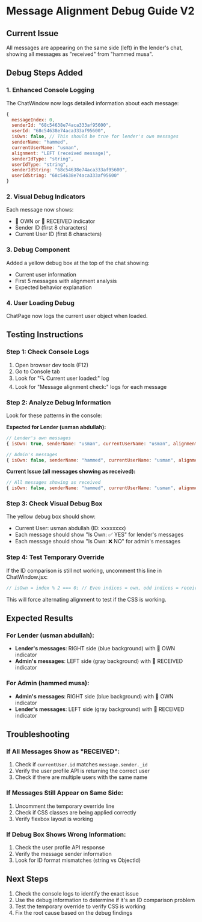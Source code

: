# Message Alignment Debug Guide V2

## Current Issue
All messages are appearing on the same side (left) in the lender's chat, showing all messages as "received" from "hammed musa".

## Debug Steps Added

### 1. Enhanced Console Logging
The ChatWindow now logs detailed information about each message:
```javascript
{
  messageIndex: 0,
  senderId: "68c54638e74aca333af95600",
  userId: "68c54638e74aca333af95600", 
  isOwn: false, // This should be true for lender's own messages
  senderName: "hammed",
  currentUserName: "usman",
  alignment: "LEFT (received message)",
  senderIdType: "string",
  userIdType: "string",
  senderIdString: "68c54638e74aca333af95600",
  userIdString: "68c54638e74aca333af95600"
}
```

### 2. Visual Debug Indicators
Each message now shows:
- 🔵 OWN or 🔴 RECEIVED indicator
- Sender ID (first 8 characters)
- Current User ID (first 8 characters)

### 3. Debug Component
Added a yellow debug box at the top of the chat showing:
- Current user information
- First 5 messages with alignment analysis
- Expected behavior explanation

### 4. User Loading Debug
ChatPage now logs the current user object when loaded.

## Testing Instructions

### Step 1: Check Console Logs
1. Open browser dev tools (F12)
2. Go to Console tab
3. Look for "🔍 Current user loaded:" log
4. Look for "Message alignment check:" logs for each message

### Step 2: Analyze Debug Information
Look for these patterns in the console:

**Expected for Lender (usman abdullah):**
```javascript
// Lender's own messages
{ isOwn: true, senderName: "usman", currentUserName: "usman", alignment: "RIGHT (own message)" }

// Admin's messages  
{ isOwn: false, senderName: "hammed", currentUserName: "usman", alignment: "LEFT (received message)" }
```

**Current Issue (all messages showing as received):**
```javascript
// All messages showing as received
{ isOwn: false, senderName: "hammed", currentUserName: "usman", alignment: "LEFT (received message)" }
```

### Step 3: Check Visual Debug Box
The yellow debug box should show:
- Current User: usman abdullah (ID: xxxxxxxx)
- Each message should show "Is Own: ✅ YES" for lender's messages
- Each message should show "Is Own: ❌ NO" for admin's messages

### Step 4: Test Temporary Override
If the ID comparison is still not working, uncomment this line in ChatWindow.jsx:
```javascript
// isOwn = index % 2 === 0; // Even indices = own, odd indices = received
```

This will force alternating alignment to test if the CSS is working.

## Expected Results

### For Lender (usman abdullah):
- **Lender's messages**: RIGHT side (blue background) with 🔵 OWN indicator
- **Admin's messages**: LEFT side (gray background) with 🔴 RECEIVED indicator

### For Admin (hammed musa):
- **Admin's messages**: RIGHT side (blue background) with 🔵 OWN indicator  
- **Lender's messages**: LEFT side (gray background) with 🔴 RECEIVED indicator

## Troubleshooting

### If All Messages Show as "RECEIVED":
1. Check if `currentUser.id` matches `message.sender._id`
2. Verify the user profile API is returning the correct user
3. Check if there are multiple users with the same name

### If Messages Still Appear on Same Side:
1. Uncomment the temporary override line
2. Check if CSS classes are being applied correctly
3. Verify flexbox layout is working

### If Debug Box Shows Wrong Information:
1. Check the user profile API response
2. Verify the message sender information
3. Look for ID format mismatches (string vs ObjectId)

## Next Steps
1. Check the console logs to identify the exact issue
2. Use the debug information to determine if it's an ID comparison problem
3. Test the temporary override to verify CSS is working
4. Fix the root cause based on the debug findings
